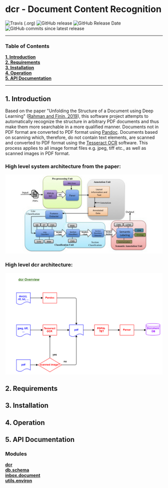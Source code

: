 # dcr - Document Content Recognition

![Travis (.org)](https://img.shields.io/travis/KonnexionsGmbH/dcr.svg?branch=master)
![GitHub release](https://img.shields.io/github/release/KonnexionsGmbH/dcr.svg)
![GitHub Release Date](https://img.shields.io/github/release-date/KonnexionsGmbH/dcr.svg)
![GitHub commits since latest release](https://img.shields.io/github/commits-since/KonnexionsGmbH/dcr/1.0.0.svg)

----

### Table of Contents

**[1. Introduction](#introduction)**<br>
**[2. Requirements](#requirements)**<br>
**[3. Installation](#installation)**<br>
**[4. Operation](#operation)**<br>
**[5. API Documentation](#api_documentation)**<br>

----

## <a name="introduction"></a> 1. Introduction

Based on the paper "Unfolding the Structure of a Document using Deep Learning" ([Rahman and Finin, 2019](research/README.md#Rahman)), this software project attempts to automatically recognize the structure in arbitrary PDF documents and thus make them more searchable in a more qualified manner.
Documents not in PDF format are converted to PDF format using [Pandoc](https://pandoc.org). 
Documents based on scanning which, therefore, do not contain text elements, are scanned and converted to PDF format using the [Tesseract OCR](https://github.com/tesseract-ocr/tesseract) software. 
This process applies to all image format files e.g. jpeg, tiff etc., as well as scanned images in PDF format.  

### High level system architecture from the paper:

![](docs/images/Screen-Shot-2020-06-03-at-1.45.33-PM.png)

### High level dcr architecture:

![](docs/images/dcr_Overview.png)

## <a name="requirements"></a> 2. Requirements

## <a name="installation"></a> 3. Installation

## <a name="operation"></a> 4. Operation

## <a name="api_documentation"></a> 5. API Documentation

### Modules

**[dcr](docs/api/dcr.md)**<br>
**[db.schema](docs/api/schema.md)**<br>
**[inbox.document](docs/api/document.md)**<br>
**[utils.environ](docs/api/environ.md)**<br>
